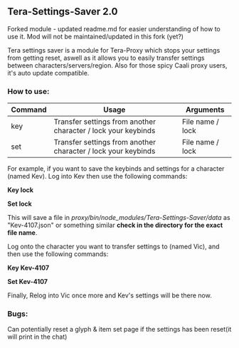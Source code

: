 ## Tera-Settings-Saver 2.0
Forked module - updated readme.md for easier understanding of how to use it. Mod will not be maintained/updated in this fork (yet?)

Tera settings saver is a module for Tera-Proxy which stops your settings from getting reset, aswell as it allows you to easily transfer settings between characters/servers/region. Also for those spicy Caali proxy users, it's auto update compatible.

### How to use:
Command | Usage | Arguments
--- | --- | ---
key | Transfer settings from another character / lock your keybinds | File name / lock
set | Transfer settings from another character / lock your keybinds | File name / lock

For example, if you want to save the keybinds and settings for a character (named Kev). Log into Kev then use the following commands:

**Key lock**

**Set lock**

This will save a file in *proxy/bin/node_modules/Tera-Settings-Saver/data* as "Kev-4107.json" or something similar **check in the directory for the exact file name**.

Log onto the character you want to transfer settings to (named Vic), and then use the following commands:

**Key Kev-4107**

**Set Kev-4107**

Finally, Relog into Vic once more and Kev's settings will be there now.

### Bugs:
Can potentially reset a glyph & item set page if the settings has been reset(it will print in the chat)
